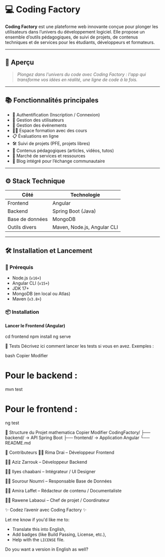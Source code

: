 # 💻 Coding Factory

**Coding Factory** est une plateforme web innovante conçue pour plonger les utilisateurs dans l’univers du développement logiciel. Elle propose un ensemble d’outils pédagogiques, de suivi de projets, de contenus techniques et de services pour les étudiants, développeurs et formateurs.

---

## 🌟 Aperçu

> *Plongez dans l'univers du code avec Coding Factory : l'app qui transforme vos idées en réalité, une ligne de code à la fois.*


---

## 📚 Fonctionnalités principales

- 🔐 Authentification (Inscription / Connexion)
- 👤 Gestion des utilisateurs
- 📅 Gestion des événements
- 🧑‍🏫 Espace formation avec des cours
- 📋 Évaluations en ligne
- 🛠️ Suivi de projets (PFE, projets libres)
- 📰 Contenus pédagogiques (articles, vidéos, tutos)
- 🛒 Marché de services et ressources
- 🧵 Blog intégré pour l’échange communautaire

---

## ⚙️ Stack Technique

| Côté       | Technologie        |
|------------|--------------------|
| Frontend   | Angular             |
| Backend    | Spring Boot (Java)  |
| Base de données | MongoDB        |
| Outils divers | Maven, Node.js, Angular CLI |

---

## 🛠️ Installation et Lancement

### 🔧 Prérequis

- Node.js (`v16+`)
- Angular CLI (`v15+`)
- JDK 17+
- MongoDB (en local ou Atlas)
- Maven (`v3.8+`)

### 📦 Installation

#### Lancer le **Frontend** (Angular)


cd frontend
npm install
ng serve


🧪 Tests
Décrivez ici comment lancer les tests si vous en avez.
Exemples :

bash
Copier
Modifier
# Pour le backend :
mvn test

# Pour le frontend :
ng test

📁 Structure du Projet
mathematica
Copier
Modifier
CodingFactory/
├── backend/          → API Spring Boot
├── frontend/         → Application Angular
└── README.md

👥 Contributeurs
🧑‍💻 Rima Drai – Développeur Frontend <!-- Remplacez par votre nom -->

🧑‍💻 Aziz Zarrouk – Développeur Backend

🧑‍💻 Ilyes chaabani – Intégrateur / UI Designer

🧑‍💻 Sourour Noumri – Responsable Base de Données

🧑‍💻 Amira Laffet  – Rédacteur de contenu / Documentaliste

🧑‍💻 Rawene Labaoui – Chef de projet / Coordinateur



✨ Codez l’avenir avec Coding Factory ✨


Let me know if you'd like me to:
- Translate this into English,
- Add badges (like Build Passing, License, etc.),
- Help with the `LICENSE` file.

Do you want a version in English as well?
